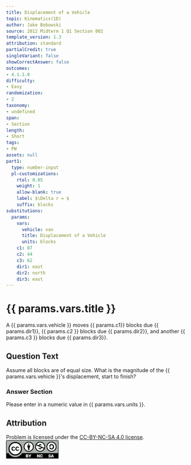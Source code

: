 ```yaml
---
title: Displacement of a Vehicle
topic: Kinematics(1D)
author: Jake Bobowski
source: 2012 Midterm 1 Q1 Section 002
template_version: 1.3
attribution: standard
partialCredit: true
singleVariant: false
showCorrectAnswer: false
outcomes:
- 4.1.1.0
difficulty:
- Easy
randomization:
- 2
taxonomy:
- undefined
span:
- Section
length:
- Short
tags:
- PW
assets: null
part1:
  type: number-input
  pl-customizations:
    rtol: 0.05
    weight: 1
    allow-blank: true
    label: $\Delta r = $
    suffix: blocks
substitutions:
  params:
    vars:
      vehicle: van
      title: Displacement of a Vehicle
      units: blocks
    c1: 87
    c2: 44
    c3: 62
    dir1: east
    dir2: north
    dir3: east
---
```

# {{ params.vars.title }}
A {{ params.vars.vehicle }} moves {{ params.c1}} blocks due {{ params.dir1}}, {{ params.c2 }} blocks due {{ params.dir2}}, and another {{ params.c3 }} blocks due {{ params.dir3}}.

## Question Text

Assume all blocks are of equal size. What is the magnitude of the {{ params.vars.vehicle }}'s displacement, start to finish?

### Answer Section

Please enter in a numeric value in {{ params.vars.units }}.

## Attribution

Problem is licensed under the [CC-BY-NC-SA 4.0 license](https://creativecommons.org/licenses/by-nc-sa/4.0/).<br> ![The Creative Commons 4.0 license requiring attribution-BY, non-commercial-NC, and share-alike-SA license.](https://raw.githubusercontent.com/firasm/bits/master/by-nc-sa.png)